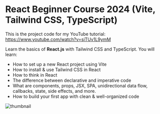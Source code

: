 # React Beginner Course 2024 (Vite, Tailwind CSS, TypeScript)

This is the project code for my YouTube tutorial: https://www.youtube.com/watch?v=siTUv1L9ymM

Learn the basics of **React.js** with Tailwind CSS and TypeScript. You will learn:
- How to set up a new React project using Vite
- How to install & use Tailwind CSS in React
- How to think in React
- The difference between declarative and imperative code
- What are components, props, JSX, SPA, unidirectional data flow, callbacks, state, side effects, and more.
- How to build your first app with clean & well-organized code

![thumbnail](https://github.com/codinginflow/2024-react-beginner/assets/52977034/8388f39f-b9da-46b6-b5f8-8d1281205069)
